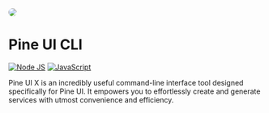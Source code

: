 <img style="border-radius: 15px;" src="https://github.com/kyooowe/PineUI/blob/master/public/bg-github.png" />

# Pine UI CLI
[![Node JS](https://img.shields.io/badge/node.js-6DA55F?style=for-the-badge&logo=node.js&logoColor=white)]()
[![JavaScript](https://img.shields.io/badge/javascript-%23323330.svg?style=for-the-badge&logo=javascript&logoColor=%23F7DF1E)]()

Pine UI X is an incredibly useful command-line interface tool designed specifically for Pine UI. It empowers you to effortlessly create and generate services with utmost convenience and efficiency.